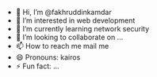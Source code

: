 - 👋 Hi, I’m @fakhruddinkamdar
- 👀 I’m interested in web development    
- 🌱 I’m currently learning network security  
- 💞️ I’m looking to collaborate on ...
- 📫 How to reach me mail me 
- 😄 Pronouns: kairos
- ⚡ Fun fact: ...

<!---
fakhruddinkamdar/fakhruddinkamdar is a ✨ special ✨ repository because its `README.md` (this file) appears on your GitHub profile.
You can click the Preview link to take a look at your changes.
--->
